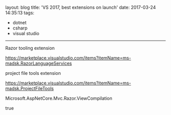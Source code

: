 layout: blog
title: 'VS 2017, best extensions on launch'
date: 2017-03-24 14:35:13
tags:
- dotnet
- csharp
- visual studio
---

Razor tooling extension

https://marketplace.visualstudio.com/items?itemName=ms-madsk.RazorLanguageServices

project file tools extension 

https://marketplace.visualstudio.com/items?itemName=ms-madsk.ProjectFileTools

Microsoft.AspNetCore.Mvc.Razor.ViewCompilation

<MvcRazorCompileOnPublish>true</MvcRazorCompileOnPublish>